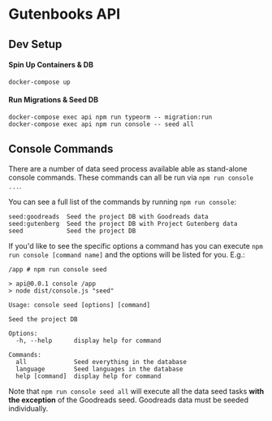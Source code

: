 # Gutenbooks API


## Dev Setup

#### Spin Up Containers & DB

```
docker-compose up
```

#### Run Migrations & Seed DB

```
docker-compose exec api npm run typeorm -- migration:run
docker-compose exec api npm run console -- seed all
```

## Console Commands

There are a number of data seed process available able as stand-alone console commands. These commands can all be run via `npm run console ...`.

You can see a full list of the commands by running `npm run console`:

```
seed:goodreads  Seed the project DB with Goodreads data
seed:gutenberg  Seed the project DB with Project Gutenberg data
seed            Seed the project DB
```

If you'd like to see the specific options a command has you can execute `npm run console [command name]` and the options will be listed for you. E.g.:

```
/app # npm run console seed

> api@0.0.1 console /app
> node dist/console.js "seed"

Usage: console seed [options] [command]

Seed the project DB

Options:
  -h, --help      display help for command

Commands:
  all             Seed everything in the database
  language        Seed languages in the database
  help [command]  display help for command
```

Note that `npm run console seed all` will execute all the data seed tasks **with the exception** of the Goodreads seed. Goodreads data must be seeded individually.
